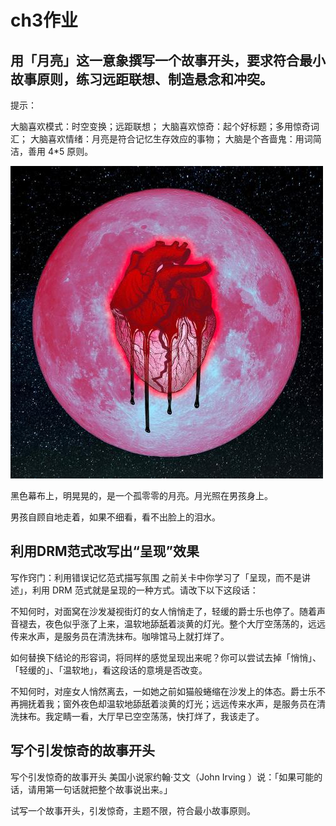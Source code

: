 # ch3作业

## 用「月亮」这一意象撰写一个故事开头，要求符合最小故事原则，练习远距联想、制造悬念和冲突。

提示：

大脑喜欢模式：时空变换；远距联想；
大脑喜欢惊奇：起个好标题；多用惊奇词汇；
大脑喜欢情绪：月亮是符合记忆生存效应的事物；
大脑是个吝啬鬼：用词简洁，善用 4*5 原则。

![血月](https://github.com/LuvSheRyL/Backup_Replay/blob/master/%E4%B8%8B%E8%BD%BD.jpg)

黑色幕布上，明晃晃的，是一个孤零零的月亮。月光照在男孩身上。

男孩自顾自地走着，如果不细看，看不出脸上的泪水。

## 利用DRM范式改写出“呈现”效果

写作窍门：利用错误记忆范式描写氛围
之前关卡中你学习了「呈现，而不是讲述」，利用 DRM 范式就是呈现的一种方式。请改下以下这段话：

不知何时，对面窝在沙发凝视街灯的女人悄悄走了，轻缓的爵士乐也停了。随着声音褪去，夜色似乎涨了上来，温软地舔舐着淡黄的灯光。整个大厅空荡荡的，远远传来水声，是服务员在清洗抹布。咖啡馆马上就打烊了。

如何替换下结论的形容词，将同样的感觉呈现出来呢？你可以尝试去掉「悄悄」、「轻缓的」、「温软地」，看这段话的意境是否改变。

不知何时，对座女人悄然离去，一如她之前如猫般蜷缩在沙发上的体态。爵士乐不再拥抚着我；窗外夜色却温软地舔舐着淡黄的灯光；远远传来水声，是服务员在清洗抹布。我定睛一看，大厅早已空空荡荡，快打烊了，我该走了。

## 写个引发惊奇的故事开头

写个引发惊奇的故事开头
美国小说家约翰·艾文（John Irving ）说：「如果可能的话，请用第一句话就把整个故事说出来。」

试写一个故事开头，引发惊奇，主题不限，符合最小故事原则。
